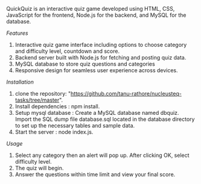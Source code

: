 QuickQuiz is an interactive quiz game developed using HTML, CSS, JavaScript for the frontend, Node.js for the backend, and MySQL for the database.

*Features*
1. Interactive quiz game interface including options to choose category and difficulty level, countdown and score.
2. Backend server built with Node.js for fetching and posting quiz data.
3. MySQL database to store quiz questions and categories
4. Responsive design for seamless user experience across devices.

*Installation*
1. clone the repository: "https://github.com/tanu-rathore/nucleusteq-tasks/tree/master".
2. Install dependencies : npm install.
3. Setup mysql database : Create a MySQL database named dbquiz. Import the SQL dump file database.sql located in the database directory to set up the necessary tables and sample data.
4. Start the server : node index.js.

*Usage*
1. Select any category then an alert will pop up. After clicking OK, select difficulty level.
2. The quiz will begin.
3. Answer the questions within time limit and view your final score.

